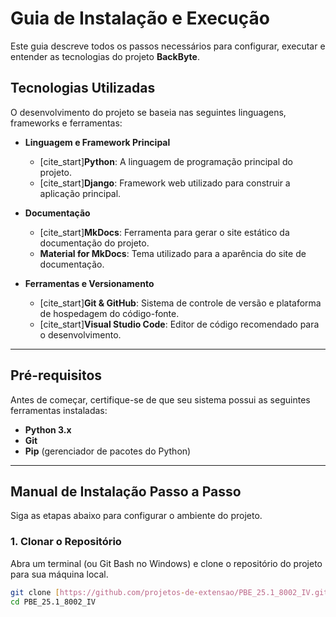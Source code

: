 # Guia de Instalação e Execução

Este guia descreve todos os passos necessários para configurar, executar e entender as tecnologias do projeto **BackByte**.

## Tecnologias Utilizadas

O desenvolvimento do projeto se baseia nas seguintes linguagens, frameworks e ferramentas:

* **Linguagem e Framework Principal**
    * [cite_start]**Python**: A linguagem de programação principal do projeto.
    * [cite_start]**Django**: Framework web utilizado para construir a aplicação principal.

* **Documentação**
    * [cite_start]**MkDocs**: Ferramenta para gerar o site estático da documentação do projeto.
    * **Material for MkDocs**: Tema utilizado para a aparência do site de documentação.

* **Ferramentas e Versionamento**
    * [cite_start]**Git & GitHub**: Sistema de controle de versão e plataforma de hospedagem do código-fonte.
    * [cite_start]**Visual Studio Code**: Editor de código recomendado para o desenvolvimento.

---

## Pré-requisitos

Antes de começar, certifique-se de que seu sistema possui as seguintes ferramentas instaladas:

* **Python 3.x**
* **Git**
* **Pip** (gerenciador de pacotes do Python)

---

## Manual de Instalação Passo a Passo

Siga as etapas abaixo para configurar o ambiente do projeto.

### 1. Clonar o Repositório

Abra um terminal (ou Git Bash no Windows) e clone o repositório do projeto para sua máquina local.

```bash
git clone [https://github.com/projetos-de-extensao/PBE_25.1_8002_IV.git](https://github.com/projetos-de-extensao/PBE_25.1_8002_IV.git)
cd PBE_25.1_8002_IV